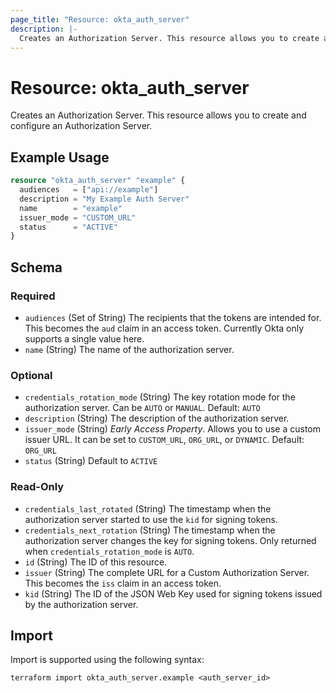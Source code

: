 ```yaml
---
page_title: "Resource: okta_auth_server"
description: |-
  Creates an Authorization Server. This resource allows you to create and configure an Authorization Server.
---
```


# Resource: okta_auth_server

Creates an Authorization Server. This resource allows you to create and configure an Authorization Server.

## Example Usage

```terraform
resource "okta_auth_server" "example" {
  audiences   = ["api://example"]
  description = "My Example Auth Server"
  name        = "example"
  issuer_mode = "CUSTOM_URL"
  status      = "ACTIVE"
}
```

<!-- schema generated by tfplugindocs -->
## Schema

### Required

- `audiences` (Set of String) The recipients that the tokens are intended for. This becomes the `aud` claim in an access token. Currently Okta only supports a single value here.
- `name` (String) The name of the authorization server.

### Optional

- `credentials_rotation_mode` (String) The key rotation mode for the authorization server. Can be `AUTO` or `MANUAL`. Default: `AUTO`
- `description` (String) The description of the authorization server.
- `issuer_mode` (String) *Early Access Property*. Allows you to use a custom issuer URL. It can be set to `CUSTOM_URL`, `ORG_URL`, or `DYNAMIC`. Default: `ORG_URL`
- `status` (String) Default to `ACTIVE`

### Read-Only

- `credentials_last_rotated` (String) The timestamp when the authorization server started to use the `kid` for signing tokens.
- `credentials_next_rotation` (String) The timestamp when the authorization server changes the key for signing tokens. Only returned when `credentials_rotation_mode` is `AUTO`.
- `id` (String) The ID of this resource.
- `issuer` (String) The complete URL for a Custom Authorization Server. This becomes the `iss` claim in an access token.
- `kid` (String) The ID of the JSON Web Key used for signing tokens issued by the authorization server.

## Import

Import is supported using the following syntax:

```shell
terraform import okta_auth_server.example <auth_server_id>
```
